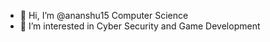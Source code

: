 - 👋 Hi, I’m @ananshu15 Computer Science
- 👀 I’m interested in Cyber Security and Game Development

 

<!---
ananshu15/ananshu15 is a ✨ special ✨ repository because its `README.md` (this file) appears on your GitHub profile.
You can click the Preview link to take a look at your changes.
--->

